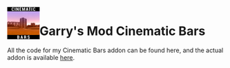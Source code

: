 <img src="thumb.jpg?raw=true" width="75" align="left">

# Garry's Mod Cinematic Bars
All the code for my Cinematic Bars addon can be found here, and the actual addon is available [here](https://steamcommunity.com/sharedfiles/filedetails/?id=668681197).
